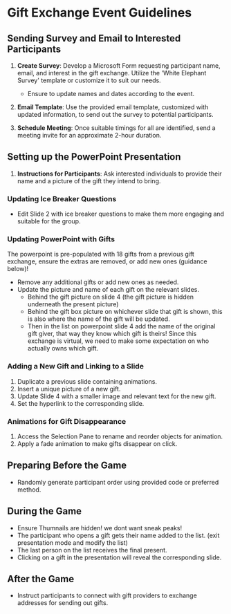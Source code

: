 # Gift Exchange Event Guidelines

## Sending Survey and Email to Interested Participants

1. **Create Survey**: Develop a Microsoft Form requesting participant name, email, and interest in the gift exchange. Utilize the 'White Elephant Survey' template or customize it to suit our needs.
   
   - Ensure to update names and dates according to the event.
   
2. **Email Template**: Use the provided email template, customized with updated information, to send out the survey to potential participants.

3. **Schedule Meeting**: Once suitable timings for all are identified, send a meeting invite for an approximate 2-hour duration.

## Setting up the PowerPoint Presentation

1. **Instructions for Participants**: Ask interested individuals to provide their name and a picture of the gift they intend to bring.

### Updating Ice Breaker Questions

- Edit Slide 2 with ice breaker questions to make them more engaging and suitable for the group.

### Updating PowerPoint with Gifts
The powerpoint is pre-populated with 18 gifts from a  previous gift exchange, ensure the extras are removed, or add new ones (guidance below)!

- Remove any additional gifts or add new ones as needed.
- Update the picture and name of each gift on the relevant slides.
     - Behind the gift picture on slide 4 (the gift picture is hidden underneath the present picture)
     - Behind the gift box picture on whichever slide that gift is shown, this is also where the name of the gift will be updated.
     - Then in the list on powerpoint slide 4 add the name of the original gift giver, that way they know which gift is theirs! Since this exchange is virtual, we need to make some expectation on who actually owns which gift.


### Adding a New Gift and Linking to a Slide

1. Duplicate a previous slide containing animations.
2. Insert a unique picture of a new gift.
3. Update Slide 4 with a smaller image and relevant text for the new gift.
4. Set the hyperlink to the corresponding slide.

### Animations for Gift Disappearance

1. Access the Selection Pane to rename and reorder objects for animation.
2. Apply a fade animation to make gifts disappear on click.

## Preparing Before the Game

- Randomly generate participant order using provided code or preferred method.

## During the Game

- Ensure Thumnails are hidden! we dont want sneak peaks!
-  The participant who opens a gift gets their name added to the list. (exit presentation mode and modify the list)
- The last person on the list receives the final present.
- Clicking on a gift in the presentation will reveal the corresponding slide.

## After the Game

- Instruct participants to connect with gift providers to exchange addresses for sending out gifts.
